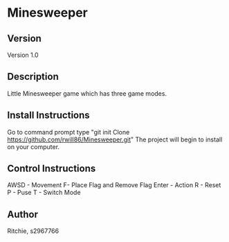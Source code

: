 # Minesweeper

## Version
Version 1.0

## Description
Little Minesweeper game which has three game modes.

## Install Instructions

Go to command prompt type "git init Clone https://github.com/rwill86/Minesweeper.git" 
The project will begin to install on your computer.

## Control Instructions

AWSD - Movement
F- Place Flag and Remove Flag
Enter - Action
R - Reset 
P - Puse 
T - Switch Mode

## Author
Ritchie, s2967766
